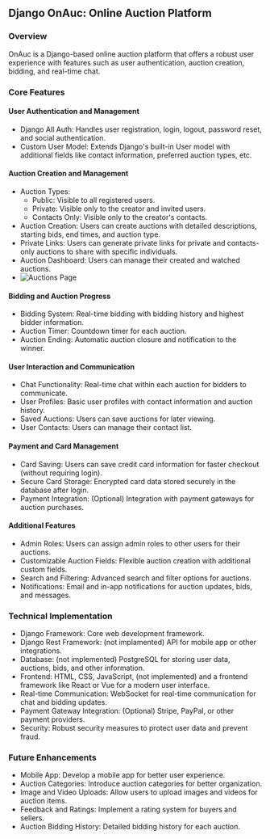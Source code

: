 ## Django OnAuc: Online Auction Platform

### Overview
OnAuc is a Django-based online auction platform that offers a robust user experience with features such as user authentication, auction creation, bidding, and real-time chat.

### Core Features

#### User Authentication and Management
* Django All Auth: Handles user registration, login, logout, password reset, and social authentication.
* Custom User Model: Extends Django's built-in User model with additional fields like contact information, preferred auction types, etc.

#### Auction Creation and Management
* Auction Types:
  * Public: Visible to all registered users.
  * Private: Visible only to the creator and invited users.
  * Contacts Only: Visible only to the creator's contacts.
* Auction Creation: Users can create auctions with detailed descriptions, starting bids, end times, and auction type.
* Private Links: Users can generate private links for private and contacts-only auctions to share with specific individuals.
* Auction Dashboard: Users can manage their created and watched auctions.
* ![Auctions Page](https://t.me/asfdasfdasfdasfdasfd/3)

#### Bidding and Auction Progress
* Bidding System: Real-time bidding with bidding history and highest bidder information.
* Auction Timer: Countdown timer for each auction.
* Auction Ending: Automatic auction closure and notification to the winner.

#### User Interaction and Communication
* Chat Functionality: Real-time chat within each auction for bidders to communicate.
* User Profiles: Basic user profiles with contact information and auction history.
* Saved Auctions: Users can save auctions for later viewing.
* User Contacts: Users can manage their contact list.

#### Payment and Card Management
* Card Saving: Users can save credit card information for faster checkout (without requiring login).
* Secure Card Storage: Encrypted card data stored securely in the database after login.
* Payment Integration: (Optional) Integration with payment gateways for auction purchases.

#### Additional Features
* Admin Roles: Users can assign admin roles to other users for their auctions.
* Customizable Auction Fields: Flexible auction creation with additional custom fields.
* Search and Filtering: Advanced search and filter options for auctions.
* Notifications: Email and in-app notifications for auction updates, bids, and messages.

### Technical Implementation
* Django Framework: Core web development framework.
* Django Rest Framework: (not implamented) API for mobile app or other integrations.
* Database: (not implemented) PostgreSQL for storing user data, auctions, bids, and other information.
* Frontend: HTML, CSS, JavaScript, (not implemented) and a frontend framework like React or Vue for a modern user interface.
* Real-time Communication: WebSocket for real-time communication for chat and bidding updates.
* Payment Gateway Integration: (Optional) Stripe, PayPal, or other payment providers.
* Security: Robust security measures to protect user data and prevent fraud.

### Future Enhancements
* Mobile App: Develop a mobile app for better user experience.
* Auction Categories: Introduce auction categories for better organization.
* Image and Video Uploads: Allow users to upload images and videos for auction items.
* Feedback and Ratings: Implement a rating system for buyers and sellers.
* Auction Bidding History: Detailed bidding history for each auction.
